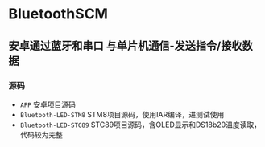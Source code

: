# BluetoothSCM
安卓通过蓝牙和串口 与单片机通信-发送指令/接收数据  
------------------------------------------
### 源码  
 * `APP`  安卓项目源码
 * `Bluetooth-LED-STM8`    STM8项目源码，使用IAR编译，进测试使用
 * `Bluetooth-LED-STC89`   STC89项目源码，含OLED显示和DS18b20温度读取，代码较为完整
 
